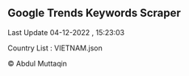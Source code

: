 

## Google Trends Keywords Scraper 
 
Last Update 04-12-2022 , 15:23:03

Country List :
VIETNAM.json



© Abdul Muttaqin 
